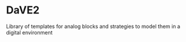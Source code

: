 # DaVE2
Library of templates for analog blocks and strategies to model them in a digital environment
